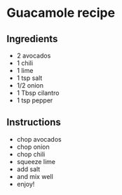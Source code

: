 # Guacamole recipe


## Ingredients

- 2 avocados
- 1 chili
- 1 lime
- 1 tsp salt
- 1/2 onion
- 1 Tbsp cilantro
- 1 tsp pepper


## Instructions

- chop avocados
- chop onion
- chop chili
- squeeze lime
- add salt
- and mix well
- enjoy!
